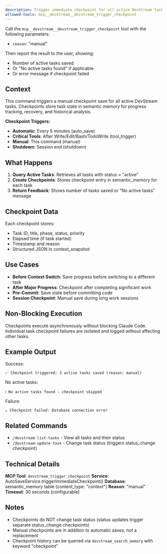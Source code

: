 ```yaml
---
description: Trigger immediate checkpoint for all active DevStream tasks (manual progress save)
allowed-tools: mcp__devstream__devstream_trigger_checkpoint
---
```


Call the `mcp__devstream__devstream_trigger_checkpoint` tool with the following parameters:
- `reason`: "manual"

Then report the result to the user, showing:
- Number of active tasks saved
- Or "No active tasks found" if applicable
- Or error message if checkpoint failed

## Context

This command triggers a manual checkpoint save for all active DevStream tasks. Checkpoints store task state in semantic memory for progress tracking, recovery, and historical analysis.

**Checkpoint Triggers:**
- **Automatic**: Every 5 minutes (auto_save)
- **Critical Tools**: After Write/Edit/Bash/TodoWrite (tool_trigger)
- **Manual**: This command (manual)
- **Shutdown**: Session end (shutdown)

## What Happens

1. **Query Active Tasks**: Retrieves all tasks with status = "active"
2. **Create Checkpoints**: Stores checkpoint entry in semantic_memory for each task
3. **Return Feedback**: Shows number of tasks saved or "No active tasks" message

## Checkpoint Data

Each checkpoint stores:
- Task ID, title, phase, status, priority
- Elapsed time (if task started)
- Timestamp and reason
- Structured JSON in context_snapshot

## Use Cases

- **Before Context Switch**: Save progress before switching to a different task
- **After Major Progress**: Checkpoint after completing significant work
- **Pre-Commit**: Save state before committing code
- **Session Checkpoint**: Manual save during long work sessions

## Non-Blocking Execution

Checkpoints execute asynchronously without blocking Claude Code. Individual task checkpoint failures are isolated and logged without affecting other tasks.

## Example Output

Success:
```
✅ Checkpoint triggered: 3 active tasks saved (reason: manual)
```

No active tasks:
```
ℹ️ No active tasks found - checkpoint skipped
```

Failure:
```
⚠️ Checkpoint failed: Database connection error
```

## Related Commands

- `/devstream-list-tasks` - View all tasks and their status
- `/devstream-update-task` - Change task status (triggers status_change checkpoint)

## Technical Details

**MCP Tool**: `devstream_trigger_checkpoint`
**Service**: AutoSaveService.triggerImmediateCheckpoint()
**Database**: semantic_memory table (content_type: "context")
**Reason**: "manual"
**Timeout**: 30 seconds (configurable)

## Notes

- Checkpoints do NOT change task status (status updates trigger separate status_change checkpoints)
- Manual checkpoints are in addition to automatic saves, not a replacement
- Checkpoint history can be queried via `devstream_search_memory` with keyword "checkpoint"
